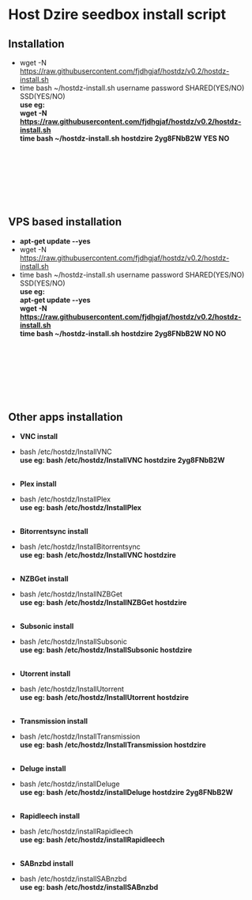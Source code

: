 Host Dzire seedbox install script
==========
Installation
--------------
- wget -N https://raw.githubusercontent.com/fjdhgjaf/hostdz/v0.2/hostdz-install.sh <br>
- time bash ~/hostdz-install.sh username password SHARED(YES/NO) SSD(YES/NO)<br>
**use eg: <br>
wget -N https://raw.githubusercontent.com/fjdhgjaf/hostdz/v0.2/hostdz-install.sh <br>
time bash ~/hostdz-install.sh hostdzire 2yg8FNbB2W YES NO**<br><br><br><br><br><br><br><br>


VPS based installation
--------------
- **apt-get update --yes**<br>
- wget -N https://raw.githubusercontent.com/fjdhgjaf/hostdz/v0.2/hostdz-install.sh <br>
- time bash ~/hostdz-install.sh username password SHARED(YES/NO) SSD(YES/NO)<br>
**use eg: <br>
apt-get update --yes<br>
wget -N https://raw.githubusercontent.com/fjdhgjaf/hostdz/v0.2/hostdz-install.sh <br>
time bash ~/hostdz-install.sh hostdzire 2yg8FNbB2W NO NO**<br><br><br><br><br><br><br><br>


Other apps installation
--------------
- **VNC install**
-  bash /etc/hostdz/InstallVNC <username> <password><br>
**use eg: bash /etc/hostdz/InstallVNC hostdzire 2yg8FNbB2W**<br><br>

- **Plex install**
-  bash /etc/hostdz/InstallPlex <username> <password><br>
**use eg: bash /etc/hostdz/InstallPlex**<br><br>

- **Bitorrentsync install**
-  bash /etc/hostdz/InstallBitorrentsync <username><br>
**use eg: bash /etc/hostdz/InstallVNC hostdzire**<br><br>

- **NZBGet install**
-  bash /etc/hostdz/InstallNZBGet <username><br>
**use eg: bash /etc/hostdz/InstallNZBGet hostdzire**<br><br>

- **Subsonic install**
-  bash /etc/hostdz/InstallSubsonic <username><br>
**use eg: bash /etc/hostdz/InstallSubsonic hostdzire**<br><br>

- **Utorrent install**
-  bash /etc/hostdz/InstallUtorrent <username><br>
**use eg: bash /etc/hostdz/InstallUtorrent hostdzire**<br><br>

- **Transmission install**
-  bash /etc/hostdz/InstallTransmission <username><br>
**use eg: bash /etc/hostdz/InstallTransmission hostdzire**<br><br>

- **Deluge install**
-  bash /etc/hostdz/installDeluge <username> <password><br>
**use eg: bash /etc/hostdz/installDeluge hostdzire 2yg8FNbB2W**<br><br>

- **Rapidleech install**
-  bash /etc/hostdz/installRapidleech<br>
**use eg: bash /etc/hostdz/installRapidleech**<br><br>

- **SABnzbd install**
-  bash /etc/hostdz/installSABnzbd<br>
**use eg: bash /etc/hostdz/installSABnzbd**<br><br>
